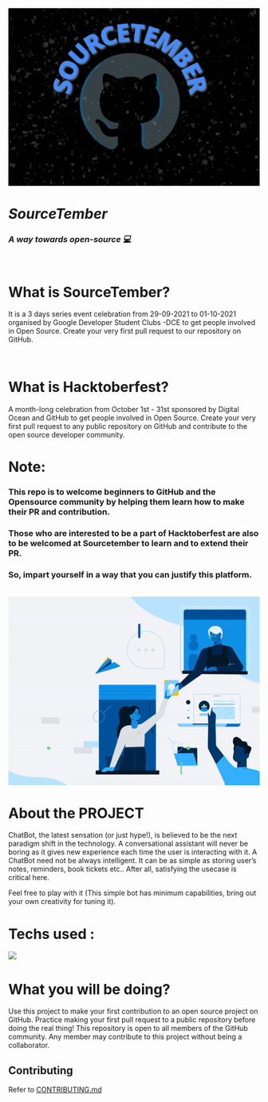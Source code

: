 <img src="https://github.com/Dsc-Dce/Marvel-web-app/blob/main/assets/images/readme-logo.jpeg?raw=true"  alt="logo" width="900"  align="center"/>



# *_SourceTember_* #
### *A way towards open-source 💻* ###
<br>


# What is SourceTember? #
It is a 3 days series event celebration from  29-09-2021 to 01-10-2021 organised by Google Developer Student Clubs -DCE  to get people involved in Open Source. Create your very first pull request  to our repository on GitHub.

<br>

# What is Hacktoberfest? #
A month-long celebration from October 1st - 31st sponsored by Digital Ocean and GitHub to get people involved in Open Source. Create your very first pull request to any public repository on GitHub and contribute to the open source developer community.

# Note:  #
### This repo is to welcome beginners to GitHub and the Opensource community by helping them learn how to make their PR and contribution. ###

### Those who are interested to be a part of Hacktoberfest are also to be welcomed at Sourcetember to learn and to extend their PR. 
### So, impart yourself in a way  that you can justify this platform. ###
<br>





<img src="https://github.com/Dsc-Dce/Marvel-web-app/blob/main/assets/images/readme-gif.gif?raw=true"  alt="logo" align="center"/>





# About the PROJECT #

ChatBot, the latest sensation (or just hype!), is believed to be the next paradigm shift in the technology. A conversational assistant will never be boring as it gives new experience each time the user is interacting with it.
A ChatBot need not be always intelligent. It can be as simple as storing user’s notes, reminders, book tickets etc.. After all, satisfying the usecase is critical here.



Feel free to play with it (This simple bot has minimum capabilities, bring out your own creativity for tuning it).


# Techs used : #

<img src="https://img.shields.io/badge/Python-3776AB?style=for-the-badge&logo=python&logoColor=white">

# What you will be doing? #

Use this project to make your first contribution to an open source project on GitHub. Practice making your first pull request to a public repository before doing the real thing!
This repository is open to all members of the GitHub community. Any member may contribute to this project without being a collaborator.

## Contributing

Refer to [CONTRIBUTING.md](https://github.com/Dsc-Dce/chatBot-cloud/blob/main/CONTRIBUTING.md)
